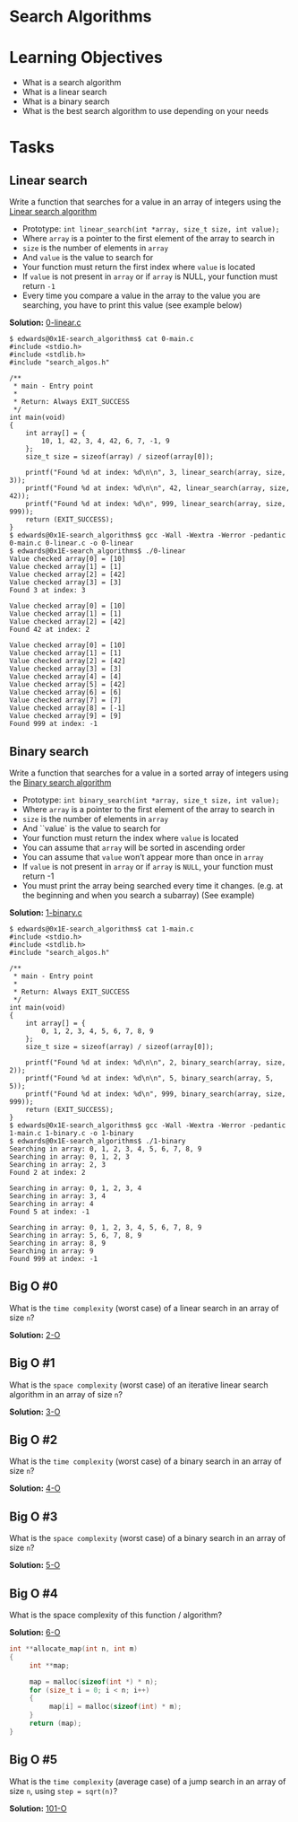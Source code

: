 # Search Algorithms

# Learning Objectives

* What is a search algorithm
* What is a linear search
* What is a binary search
* What is the best search algorithm to use depending on your needs

# Tasks

## Linear search

Write a function that searches for a value in an array of integers using the [Linear search algorithm](https://en.wikipedia.org/wiki/Linear_search)

* Prototype: `int linear_search(int *array, size_t size, int value);`
* Where `array` is a pointer to the first element of the array to search in
* `size` is the number of elements in `array`
* And `value` is the value to search for
* Your function must return the first index where `value` is located
* If `value` is not present in `array` or if `array` is NULL, your function must return `-1`
* Every time you compare a value in the array to the value you are searching, you have to print this value (see example below)

**Solution:** [0-linear.c](./0-linear.c)

```
$ edwards@0x1E-search_algorithms$ cat 0-main.c 
#include <stdio.h>
#include <stdlib.h>
#include "search_algos.h"

/**
 * main - Entry point
 *
 * Return: Always EXIT_SUCCESS
 */
int main(void)
{
    int array[] = {
        10, 1, 42, 3, 4, 42, 6, 7, -1, 9
    };
    size_t size = sizeof(array) / sizeof(array[0]);

    printf("Found %d at index: %d\n\n", 3, linear_search(array, size, 3));
    printf("Found %d at index: %d\n\n", 42, linear_search(array, size, 42));
    printf("Found %d at index: %d\n", 999, linear_search(array, size, 999));
    return (EXIT_SUCCESS);
}
$ edwards@0x1E-search_algorithms$ gcc -Wall -Wextra -Werror -pedantic 0-main.c 0-linear.c -o 0-linear
$ edwards@0x1E-search_algorithms$ ./0-linear 
Value checked array[0] = [10]
Value checked array[1] = [1]
Value checked array[2] = [42]
Value checked array[3] = [3]
Found 3 at index: 3

Value checked array[0] = [10]
Value checked array[1] = [1]
Value checked array[2] = [42]
Found 42 at index: 2

Value checked array[0] = [10]
Value checked array[1] = [1]
Value checked array[2] = [42]
Value checked array[3] = [3]
Value checked array[4] = [4]
Value checked array[5] = [42]
Value checked array[6] = [6]
Value checked array[7] = [7]
Value checked array[8] = [-1]
Value checked array[9] = [9]
Found 999 at index: -1
```

## Binary search

Write a function that searches for a value in a sorted array of integers using the [Binary search algorithm](https://en.wikipedia.org/wiki/Binary_search_algorithm)

* Prototype: `int binary_search(int *array, size_t size, int value);`
* Where `array` is a pointer to the first element of the array to search in
* `size` is the number of elements in `array`
* And ``value` is the value to search for
* Your function must return the index where `value` is located
* You can assume that `array` will be sorted in ascending order
* You can assume that `value` won’t appear more than once in `array`
* If `value` is not present in `array` or if `array` is `NULL`, your function must return -1
* You must print the array being searched every time it changes. (e.g. at the beginning and when you search a subarray) (See example)

**Solution:** [1-binary.c](./1-binary.c)

```
$ edwards@0x1E-search_algorithms$ cat 1-main.c 
#include <stdio.h>
#include <stdlib.h>
#include "search_algos.h"

/**
 * main - Entry point
 *
 * Return: Always EXIT_SUCCESS
 */
int main(void)
{
    int array[] = {
        0, 1, 2, 3, 4, 5, 6, 7, 8, 9
    };
    size_t size = sizeof(array) / sizeof(array[0]);

    printf("Found %d at index: %d\n\n", 2, binary_search(array, size, 2));
    printf("Found %d at index: %d\n\n", 5, binary_search(array, 5, 5));
    printf("Found %d at index: %d\n", 999, binary_search(array, size, 999));
    return (EXIT_SUCCESS);
}
$ edwards@0x1E-search_algorithms$ gcc -Wall -Wextra -Werror -pedantic 1-main.c 1-binary.c -o 1-binary
$ edwards@0x1E-search_algorithms$ ./1-binary 
Searching in array: 0, 1, 2, 3, 4, 5, 6, 7, 8, 9
Searching in array: 0, 1, 2, 3
Searching in array: 2, 3
Found 2 at index: 2

Searching in array: 0, 1, 2, 3, 4
Searching in array: 3, 4
Searching in array: 4
Found 5 at index: -1

Searching in array: 0, 1, 2, 3, 4, 5, 6, 7, 8, 9
Searching in array: 5, 6, 7, 8, 9
Searching in array: 8, 9
Searching in array: 9
Found 999 at index: -1
```

## Big O #0

What is the `time complexity` (worst case) of a linear search in an array of size `n`?

**Solution:** [2-O](./2-O)

## Big O #1

What is the `space complexity` (worst case) of an iterative linear search algorithm in an array of size `n`?

**Solution:** [3-O](./3-O)

## Big O #2

What is the `time complexity` (worst case) of a binary search in an array of size `n`?

**Solution:** [4-O](./4-O)

## Big O #3

What is the `space complexity` (worst case) of a binary search in an array of size `n`?

**Solution:** [5-O](./5-O)

## Big O #4

What is the space complexity of this function / algorithm?

**Solution:** [6-O](./6-O)

```C
int **allocate_map(int n, int m)
{
     int **map;

     map = malloc(sizeof(int *) * n);
     for (size_t i = 0; i < n; i++)
     {
          map[i] = malloc(sizeof(int) * m);
     }
     return (map);
}
```

## Big O #5

What is the `time complexity` (average case) of a jump search in an array of size `n`, using `step = sqrt(n)`?

**Solution:** [101-O](./101-O)
